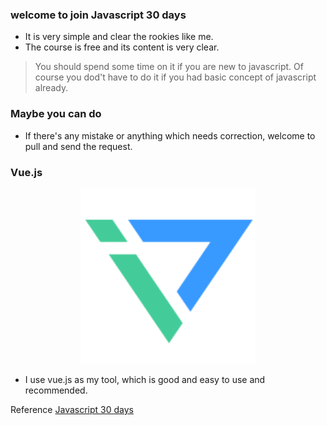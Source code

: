 ### welcome to join Javascript 30 days
* It is very simple and clear the rookies like me.
* The course is free and its content is very clear.

> You should spend some time on it if you are new to javascript.
> Of course you dod't have to do it if you had basic concept of javascript already. 

### Maybe you can do
* If there's any mistake or anything which needs correction, welcome to pull and send the request.

### Vue.js
<p align="center">
  <a href="https://vuepress.vuejs.org/" target="_blank">
    <img width="280" src="https://raw.githubusercontent.com/iview/iview/master/assets/logo.png" alt="logo">
  </a>
</p>

* I use vue.js as my tool, which is good and easy to use and recommended.

Reference [Javascript 30 days](https://javascript30.com)